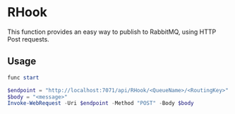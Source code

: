 # RHook

This function provides an easy way to publish to RabbitMQ, using HTTP Post requests.

## Usage

```powershell
func start
```

```powershell
$endpoint = "http://localhost:7071/api/RHook/<QueueName>/<RoutingKey>"
$body = "<message>"
Invoke-WebRequest -Uri $endpoint -Method "POST" -Body $body
```
